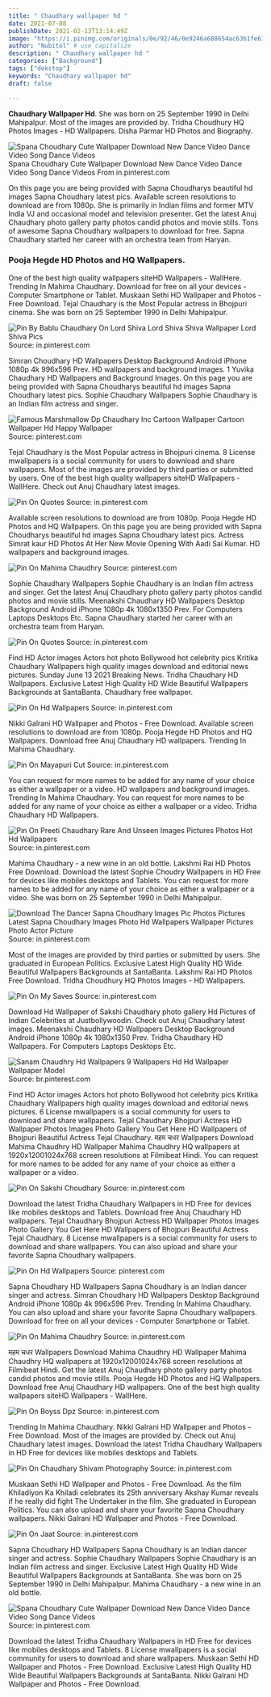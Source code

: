 ```yaml
---
title: " Chaudhary wallpaper hd "
date: 2021-07-08
publishDate: 2021-02-13T13:14:49Z
image: "https://i.pinimg.com/originals/0e/92/46/0e9246a688654ac63b1fe615e16b93c8.jpg"
author: "Nubitol" # use capitalize
description: " Chaudhary wallpaper hd "
categories: ["Background"]
tags: ["dekstop"]
keywords: "Chaudhary wallpaper hd"
draft: false

---
```



**Chaudhary Wallpaper Hd**. She was born on 25 September 1990 in Delhi Mahipalpur. Most of the images are provided by. Tridha Choudhury HQ Photos Images - HD Wallpapers. Disha Parmar HD Photos and Biography.

![Spana Choudhary Cute Wallpaper Download New Dance Video Dance Video Song Dance Videos](https://i.pinimg.com/originals/0e/92/46/0e9246a688654ac63b1fe615e16b93c8.jpg "Spana Choudhary Cute Wallpaper Download New Dance Video Dance Video Song Dance Videos")
Spana Choudhary Cute Wallpaper Download New Dance Video Dance Video Song Dance Videos From in.pinterest.com


On this page you are being provided with Sapna Choudharys beautiful hd images Sapna Choudhary latest pics. Available screen resolutions to download are from 1080p. She is primarily in Indian films and former MTV India VJ and occasional model and television presenter. Get the latest Anuj Chaudhary photo gallery party photos candid photos and movie stills. Tons of awesome Sapna Choudhary wallpapers to download for free. Sapna Chaudhary started her career with an orchestra team from Haryan.

### Pooja Hegde HD Photos and HQ Wallpapers.

One of the best high quality wallpapers siteHD Wallpapers - WallHere. Trending In Mahima Chaudhary. Download for free on all your devices - Computer Smartphone or Tablet. Muskaan Sethi HD Wallpaper and Photos - Free Download. Tejal Chaudhary is the Most Popular actress in Bhojpuri cinema. She was born on 25 September 1990 in Delhi Mahipalpur.


![Pin By Bablu Chaudhary On Lord Shiva Lord Shiva Shiva Wallpaper Lord Shiva Pics](https://i.pinimg.com/originals/3d/95/3b/3d953b60821689103cd4b7bf39eb50ed.jpg "Pin By Bablu Chaudhary On Lord Shiva Lord Shiva Shiva Wallpaper Lord Shiva Pics")
Source: in.pinterest.com

Simran Choudhary HD Wallpapers Desktop Background Android iPhone 1080p 4k 996x596 Prev. HD wallpapers and background images. 1 Yuvika Chaudhary HD Wallpapers and Background Images. On this page you are being provided with Sapna Choudharys beautiful hd images Sapna Choudhary latest pics. Sophie Chaudhary Wallpapers Sophie Chaudhary is an Indian film actress and singer.

![Famous Marshmallow Dp Chaudhary Inc Cartoon Wallpaper Cartoon Wallpaper Hd Happy Wallpaper](https://i.pinimg.com/originals/22/e8/f0/22e8f065df31229c079a42810a5aaa68.jpg "Famous Marshmallow Dp Chaudhary Inc Cartoon Wallpaper Cartoon Wallpaper Hd Happy Wallpaper")
Source: pinterest.com

Tejal Chaudhary is the Most Popular actress in Bhojpuri cinema. 8 License mwallpapers is a social community for users to download and share wallpapers. Most of the images are provided by third parties or submitted by users. One of the best high quality wallpapers siteHD Wallpapers - WallHere. Check out Anuj Chaudhary latest images.

![Pin On Quotes](https://i.pinimg.com/originals/db/f1/17/dbf1172ab06ad8e3d696111cd7adf8b5.jpg "Pin On Quotes")
Source: in.pinterest.com

Available screen resolutions to download are from 1080p. Pooja Hegde HD Photos and HQ Wallpapers. On this page you are being provided with Sapna Choudharys beautiful hd images Sapna Choudhary latest pics. Actress Simrat kaur HD Photos At Her New Movie Opening With Aadi Sai Kumar. HD wallpapers and background images.

![Pin On Mahima Chaudhry](https://i.pinimg.com/originals/20/b4/7e/20b47ebe4106e40dda1be6361c41281e.jpg "Pin On Mahima Chaudhry")
Source: pinterest.com

Sophie Chaudhary Wallpapers Sophie Chaudhary is an Indian film actress and singer. Get the latest Anuj Chaudhary photo gallery party photos candid photos and movie stills. Meenakshi Chaudhary HD Wallpapers Desktop Background Android iPhone 1080p 4k 1080x1350 Prev. For Computers Laptops Desktops Etc. Sapna Chaudhary started her career with an orchestra team from Haryan.

![Pin On Quotes](https://i.pinimg.com/originals/c3/b1/d7/c3b1d77f8011187801083255adcb4ed9.jpg "Pin On Quotes")
Source: in.pinterest.com

Find HD Actor images Actors hot photo Bollywood hot celebrity pics Kritika Chaudhary Wallpapers high quality images download and editorial news pictures. Sunday June 13 2021 Breaking News. Tridha Chaudhary HD Wallpapers. Exclusive Latest High Quality HD Wide Beautiful Wallpapers Backgrounds at SantaBanta. Chaudhary free wallpaper.

![Pin On Hd Wallpapers](https://i.pinimg.com/originals/2c/41/c0/2c41c0fb691765ed32ede4120dfa581b.jpg "Pin On Hd Wallpapers")
Source: in.pinterest.com

Nikki Galrani HD Wallpaper and Photos - Free Download. Available screen resolutions to download are from 1080p. Pooja Hegde HD Photos and HQ Wallpapers. Download free Anuj Chaudhary HD wallpapers. Trending In Mahima Chaudhary.

![Pin On Mayapuri Cut](https://i.pinimg.com/originals/0b/0d/54/0b0d54ba0ca15831da371eb16bd7e2ab.gif "Pin On Mayapuri Cut")
Source: in.pinterest.com

You can request for more names to be added for any name of your choice as either a wallpaper or a video. HD wallpapers and background images. Trending In Mahima Chaudhary. You can request for more names to be added for any name of your choice as either a wallpaper or a video. Tridha Chaudhary HD Wallpapers.

![Pin On Preeti Chaudhary Rare And Unseen Images Pictures Photos Hot Hd Wallpapers](https://i.pinimg.com/originals/55/3c/a5/553ca50b6a7326710ea780e07a14fb9f.jpg "Pin On Preeti Chaudhary Rare And Unseen Images Pictures Photos Hot Hd Wallpapers")
Source: in.pinterest.com

Mahima Chaudhary - a new wine in an old bottle. Lakshmi Rai HD Photos Free Download. Download the latest Sophie Choudry Wallpapers in HD Free for devices like mobiles desktops and Tablets. You can request for more names to be added for any name of your choice as either a wallpaper or a video. She was born on 25 September 1990 in Delhi Mahipalpur.

![Download The Dancer Sapna Choudhary Images Pic Photos Pictures Latest Sapna Choudhary Images Photo Hd Wallpapers Wallpaper Pictures Photo Actor Picture](https://i.pinimg.com/564x/e4/64/86/e464863a7855fc665d43e359c967843f.jpg "Download The Dancer Sapna Choudhary Images Pic Photos Pictures Latest Sapna Choudhary Images Photo Hd Wallpapers Wallpaper Pictures Photo Actor Picture")
Source: in.pinterest.com

Most of the images are provided by third parties or submitted by users. She graduated in European Politics. Exclusive Latest High Quality HD Wide Beautiful Wallpapers Backgrounds at SantaBanta. Lakshmi Rai HD Photos Free Download. Tridha Choudhury HQ Photos Images - HD Wallpapers.

![Pin On My Saves](https://i.pinimg.com/564x/7b/99/ac/7b99ac8dbba11f517334721dfaf3e89b.jpg "Pin On My Saves")
Source: in.pinterest.com

Download Hd Wallpaper of Sakshi Chaudhary photo gallery Hd Pictures of Indian Celebrities at Justbollywoodin. Check out Anuj Chaudhary latest images. Meenakshi Chaudhary HD Wallpapers Desktop Background Android iPhone 1080p 4k 1080x1350 Prev. Tridha Chaudhary HD Wallpapers. For Computers Laptops Desktops Etc.

![Sanam Chaudhry Hd Wallpapers 9 Wallpapers Hd Hd Wallpaper Wallpaper Model](https://i.pinimg.com/originals/05/4a/77/054a77f3269d8f5920037a8fa738d384.jpg "Sanam Chaudhry Hd Wallpapers 9 Wallpapers Hd Hd Wallpaper Wallpaper Model")
Source: br.pinterest.com

Find HD Actor images Actors hot photo Bollywood hot celebrity pics Kritika Chaudhary Wallpapers high quality images download and editorial news pictures. 6 License mwallpapers is a social community for users to download and share wallpapers. Tejal Chaudhary Bhojpuri Actress HD Wallpaper Photos Images Photo Gallery You Get Here HD Wallpapers of Bhojpuri Beautiful Actress Tejal Chaudhary. महम चधर Wallpapers Download Mahima Chaudhry HD Wallpaper Mahima Chaudhry HQ wallpapers at 1920x12001024x768 screen resolutions at Filmibeat Hindi. You can request for more names to be added for any name of your choice as either a wallpaper or a video.

![Pin On Sakshi Choudhary](https://i.pinimg.com/originals/9e/e8/57/9ee857b183b31aebe6f3aacfb4933302.jpg "Pin On Sakshi Choudhary")
Source: in.pinterest.com

Download the latest Tridha Chaudhary Wallpapers in HD Free for devices like mobiles desktops and Tablets. Download free Anuj Chaudhary HD wallpapers. Tejal Chaudhary Bhojpuri Actress HD Wallpaper Photos Images Photo Gallery You Get Here HD Wallpapers of Bhojpuri Beautiful Actress Tejal Chaudhary. 8 License mwallpapers is a social community for users to download and share wallpapers. You can also upload and share your favorite Sapna Choudhary wallpapers.

![Pin On Hd Wallpapers](https://i.pinimg.com/originals/bd/ee/85/bdee8581e9ac0c0a6723ca7939fd864e.jpg "Pin On Hd Wallpapers")
Source: pinterest.com

Sapna Choudhary HD Wallpapers Sapna Choudhary is an Indian dancer singer and actress. Simran Choudhary HD Wallpapers Desktop Background Android iPhone 1080p 4k 996x596 Prev. Trending In Mahima Chaudhary. You can also upload and share your favorite Sapna Choudhary wallpapers. Download for free on all your devices - Computer Smartphone or Tablet.

![Pin On Mahima Chaudhry](https://i.pinimg.com/originals/a1/a3/fb/a1a3fb3f8788da39135a665e8fe9d80e.jpg "Pin On Mahima Chaudhry")
Source: in.pinterest.com

महम चधर Wallpapers Download Mahima Chaudhry HD Wallpaper Mahima Chaudhry HQ wallpapers at 1920x12001024x768 screen resolutions at Filmibeat Hindi. Get the latest Anuj Chaudhary photo gallery party photos candid photos and movie stills. Pooja Hegde HD Photos and HQ Wallpapers. Download free Anuj Chaudhary HD wallpapers. One of the best high quality wallpapers siteHD Wallpapers - WallHere.

![Pin On Boyss Dpz](https://i.pinimg.com/originals/b6/96/e2/b696e27f83be57209cb51de67eb620b7.jpg "Pin On Boyss Dpz")
Source: in.pinterest.com

Trending In Mahima Chaudhary. Nikki Galrani HD Wallpaper and Photos - Free Download. Most of the images are provided by. Check out Anuj Chaudhary latest images. Download the latest Tridha Chaudhary Wallpapers in HD Free for devices like mobiles desktops and Tablets.

![Pin On Chaudhary Shivam Photography](https://i.pinimg.com/originals/37/de/69/37de690f415fd9a6454e64170e4ae38b.jpg "Pin On Chaudhary Shivam Photography")
Source: in.pinterest.com

Muskaan Sethi HD Wallpaper and Photos - Free Download. As the film Khiladiyon Ka Khiladi celebrates its 25th anniversary Akshay Kumar reveals if he really did fight The Undertaker in the film. She graduated in European Politics. You can also upload and share your favorite Sapna Choudhary wallpapers. Nikki Galrani HD Wallpaper and Photos - Free Download.

![Pin On Jaat](https://i.pinimg.com/474x/79/5f/07/795f07e174b3023a826a5b2ae282643f.jpg "Pin On Jaat")
Source: in.pinterest.com

Sapna Choudhary HD Wallpapers Sapna Choudhary is an Indian dancer singer and actress. Sophie Chaudhary Wallpapers Sophie Chaudhary is an Indian film actress and singer. Exclusive Latest High Quality HD Wide Beautiful Wallpapers Backgrounds at SantaBanta. She was born on 25 September 1990 in Delhi Mahipalpur. Mahima Chaudhary - a new wine in an old bottle.

![Spana Choudhary Cute Wallpaper Download New Dance Video Dance Video Song Dance Videos](https://i.pinimg.com/originals/0e/92/46/0e9246a688654ac63b1fe615e16b93c8.jpg "Spana Choudhary Cute Wallpaper Download New Dance Video Dance Video Song Dance Videos")
Source: in.pinterest.com

Download the latest Tridha Chaudhary Wallpapers in HD Free for devices like mobiles desktops and Tablets. 8 License mwallpapers is a social community for users to download and share wallpapers. Muskaan Sethi HD Wallpaper and Photos - Free Download. Exclusive Latest High Quality HD Wide Beautiful Wallpapers Backgrounds at SantaBanta. Nikki Galrani HD Wallpaper and Photos - Free Download.

